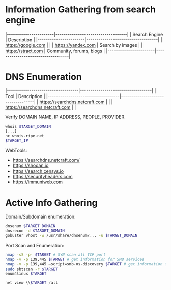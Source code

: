 # Information Gathering from search engine

|-----------------------|-----------------------------------|
| Search Engine         | Description                       |
|-----------------------|-----------------------------------|
| https://google.com    |                                   |
| https://yandex.com    | Search by images                  |
| https://stract.com    | Community, forums, blogs          |
|-----------------------|-----------------------------------|

# DNS Enumeration

|-----------------------------------|-----------------------------------|
| Tool                              | Description                       |
|-----------------------------------|-----------------------------------|
| https://searchdns.netcraft.com    |                                   |
| https://searchdns.netcraft.com    |                                   |


Verify DOMAIN NAME, IP ADDRESS, PEOPLE, PROVIDER.

``` bash
whois $TARGET_DOMAIN 
[...]
nc whois.ripe.net
$TARGET_IP
```
WebTools:
 - https://searchdns.netcraft.com/
 - https://shodan.io
 - https://search.censys.io
 - https://securityheaders.com
 - https://immuniweb.com

# Active Info Gathering

Domain/Subdomain enumeration:

``` bash
dnsenum $TARGET_DOMAIN
dnsrecon -d $TARGET_DOMAIN
gobuster vhost -w /usr/share/dnsenum/... -u $TARGET_DOMAIN
```

Port Scan and Enumeration:

``` bash
nmap -sS -p- $TARGET # SYN scan all TCP port
nmap -v -p 139,445 $TARGET # get information for SMB services
nmap -v -p 139,445 —script=smb-os-discovery $TARGET # get information for SMB services
sudo sbtscan -r $TARGET
enum4linux $TARGET
```

``` powershell
net view \\$TARGET /all
```